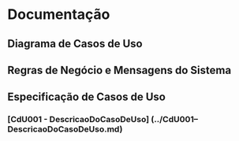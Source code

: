 # Documentação

## Diagrama de Casos de Uso

## Regras de Negócio e Mensagens do Sistema

## Especificação de Casos de Uso
### [CdU001 - DescricaoDoCasoDeUso] (../CdU001–DescricaoDoCasoDeUso.md)
